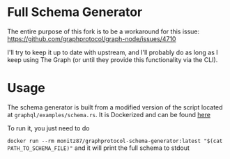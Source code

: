 # Full Schema Generator

The entire purpose of this fork is to be a workaround for this issue: https://github.com/graphprotocol/graph-node/issues/4710

I'll try to keep it up to date with upstream, and I'll probably do as long as I keep using The Graph (or until they provide this functionality via the CLI).

# Usage

The schema generator is built from a modified version of the script located at `graphql/examples/schema.rs`. It is Dockerized and can be found [here](https://hub.docker.com/repository/docker/monitz87/graphprotocol-schema-generator/general)

To run it, you just need to do

`docker run --rm monitz87/graphprotocol-schema-generator:latest "$(cat PATH_TO_SCHEMA_FILE)"` and it will print the full schema to stdout

